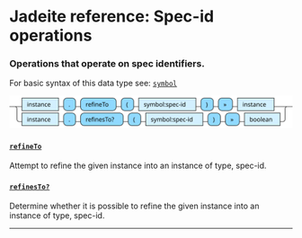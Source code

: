 <!---
  This markdown file was generated. Do not edit.
  -->

# Jadeite reference: Spec-id operations

### <a name="spec-id-op"></a>Operations that operate on spec identifiers.

For basic syntax of this data type see: [`symbol`](jadeite-basic-syntax-reference.md#symbol)

!["spec-id-op"](./halite-bnf-diagrams/spec-id-op-j.svg)

#### [`refineTo`](jadeite-full-reference.md#refineTo)

Attempt to refine the given instance into an instance of type, spec-id.

#### [`refinesTo?`](jadeite-full-reference.md#refinesTo_Q)

Determine whether it is possible to refine the given instance into an instance of type, spec-id.

---
